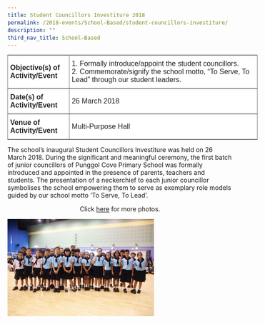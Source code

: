 ```yaml
---
title: Student Councillors Investiture 2018
permalink: /2018-events/School-Based/student-councillors-investiture/
description: ""
third_nav_title: School–Based
---
```

<style type="text/css">
.tg  {border-collapse:collapse;border-spacing:0;margin:0px auto;}
.tg td{border-color:black;border-style:solid;border-width:1px;font-family:Arial, sans-serif;font-size:14px;
  overflow:hidden;padding:10px 5px;word-break:normal;}
.tg th{border-color:black;border-style:solid;border-width:1px;font-family:Arial, sans-serif;font-size:14px;
  font-weight:normal;overflow:hidden;padding:10px 5px;word-break:normal;}
.tg .tg-kdpx{background-color:#FFF;border-color:inherit;color:#222;font-size:16px;text-align:left;vertical-align:middle}
.tg .tg-x4x2{background-color:#FFF;border-color:inherit;color:#222;font-size:16px;font-weight:bold;text-align:left;
  vertical-align:middle}
</style>
<table class="tg" style="undefined;table-layout: fixed; width: 560px">
<colgroup>
<col style="width: 138px">
<col style="width: 422px">
</colgroup>
<tbody>
  <tr>
    <td class="tg-x4x2">Objective(s) of Activity/Event</td>
    <td class="tg-kdpx">1.      Formally introduce/appoint the student councillors.<br>2.      Commemorate/signify the school motto, “To Serve, To Lead” through our student leaders.</td>
  </tr>
  <tr>
    <td class="tg-x4x2">Date(s) of Activity/Event</td>
    <td class="tg-kdpx">26 March 2018</td>
  </tr>
  <tr>
    <td class="tg-x4x2">Venue of Activity/Event</td>
    <td class="tg-kdpx">Multi-Purpose Hall</td>
  </tr>
</tbody>
</table>

The school’s inaugural Student Councillors Investiture was held on 26 March 2018. During the significant and meaningful ceremony, the first batch of junior councillors of Punggol Cove Primary School was formally introduced and appointed in the presence of parents, teachers and students. The presentation of a neckerchief to each junior councillor symbolises the school empowering them to serve as exemplary role models guided by our school motto ‘To Serve, To Lead’.

<center>Click <a href="https://www.flickr.com/photos/142848383@N02/albums/72157694547322944">here</a> for more photos.</center>

<img src="/images/2018%20Student%20Councillors%20Investiture4.jpeg" 
     style="width:65%">